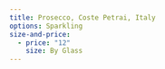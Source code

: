 ```yaml
---
title: Prosecco, Coste Petrai, Italy
options: Sparkling
size-and-price:
  - price: "12"
    size: By Glass
---
```

